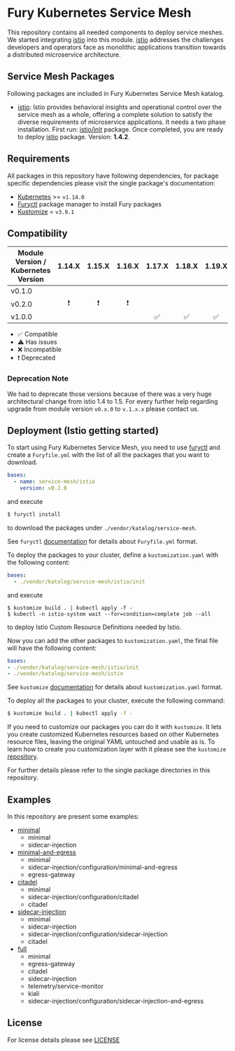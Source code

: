 # Fury Kubernetes Service Mesh

This repository contains all needed components to deploy service meshes. We started integrating
[istio](https://istio.io/) into this module. [istio](https://istio.io/) addresses the challenges developers and
operators face as monolithic applications transition towards a distributed microservice architecture.


## Service Mesh Packages

Following packages are included in Fury Kubernetes Service Mesh katalog.

- [istio](katalog/istio): Istio provides behavioral insights and operational control over the service mesh as a whole,
offering a complete solution to satisfy the diverse requirements of microservice applications. It needs a two phase
installation. First run: [istio/init](katalog/istio/init) package. Once completed, you are ready to deploy
[istio](katalog/istio) package. Version: **1.4.2**.


## Requirements

All packages in this repository have following dependencies, for package specific dependencies please visit the
single package's documentation:

- [Kubernetes](https://kubernetes.io) >= `v1.14.0`
- [Furyctl](https://github.com/sighup-io/furyctl) package manager to install Fury packages
- [Kustomize](https://github.com/kubernetes-sigs/kustomize) = `v3.9.1`


## Compatibility

| Module Version / Kubernetes Version | 1.14.X             | 1.15.X             | 1.16.X             | 1.17.X             | 1.18.X             | 1.19.X             | 1.20.X             | 1.21.X             |
|-------------------------------------|:------------------:|:------------------:|:------------------:|:------------------:|:------------------:|:------------------:|:------------------:|:------------------:|
| v0.1.0                              |                    |                    |                    |
| v0.2.0                              | :exclamation: | :exclamation: | :exclamation: |
| v1.0.0                              |  |  |  | :white_check_mark: | :white_check_mark: | :white_check_mark: | :white_check_mark: | :white_check_mark:

- :white_check_mark: Compatible
- :warning: Has issues
- :x: Incompatible
- :exclamation: Deprecated

###  Deprecation Note
We had to deprecate those versions because of there was a very huge architectural change from istio 1.4 to 1.5. For every further help regarding upgrade from module version `v0.x.0` to `v.1.x.x` please contact us.


## Deployment (Istio getting started)

To start using Fury Kubernetes Service Mesh, you need to use
[furyctl](https://github.com/sighup-io/furyctl/blob/master/README.md) and create a `Furyfile.yml` with the list of
all the packages that you want to download.

```yaml
bases:
  - name: service-mesh/istio
    version: v0.2.0
```

and execute

```bash
$ furyctl install
```

to download the packages under `./vendor/katalog/service-mesh`.

See `furyctl`
[documentation](https://github.com/sighup-io/furyctl/blob/master/README.md) for details about `Furyfile.yml` format.

To deploy the packages to your cluster, define a `kustomization.yaml` with the
following content:

```yaml
bases:
  - ./vendor/katalog/service-mesh/istio/init
```

and execute
```shell
$ kustomize build . | kubectl apply -f -
$ kubectl -n istio-system wait --for=condition=complete job --all
```

to deploy Istio Custom Resource Definitions needed by Istio.

Now you can add the other packages to `kustomization.yaml`, the final file will have the following content:

```yaml
bases:
- ./vendor/katalog/service-mesh/istio/init
- ./vendor/katalog/service-mesh/istio
```

See `kustomize` [documentation](https://github.com/kubernetes-sigs/kustomize/blob/master/docs/README.md) for details
about `kustomization.yaml` format.

To deploy all the packages to your cluster, execute the following command:
```bash
$ kustomize build . | kubectl apply -f -
```

If you need to customize our packages you can do it with `kustomize`. It lets you create customized Kubernetes
resources based on other Kubernetes resource files, leaving the original YAML untouched and usable as is.
To learn how to create you customization layer with it please see the `kustomize`
[repository](https://github.com/kubernetes-sigs/kustomize).

For further details please refer to the single package directories in this repository.

## Examples

In this repository are present some examples:

- [minimal](./examples/istio/minimal/kustomization.yaml)
   - minimal
   - sidecar-injection
- [minimal-and-egress](./examples/istio/minimal-and-egress/kustomization.yaml)
   - minimal
   - sidecar-injection/configuration/minimal-and-egress
   - egress-gateway
- [citadel](./examples/istio/citadel/kustomization.yaml)
   - minimal
   - sidecar-injection/configuration/citadel
   - citadel
- [sidecar-injection](./examples/istio/sidecar-injection/kustomization.yaml)
   - minimal
   - sidecar-injection
   - sidecar-injection/configuration/sidecar-injection
   - citadel
- [full](./examples/istio/full/kustomization.yaml)
   - minimal
   - egress-gateway
   - citadel
   - sidecar-injection
   - telemetry/service-monitor
   - kiali
   - sidecar-injection/configuration/sidecar-injection-and-egress
 

## License

For license details please see [LICENSE](LICENSE)
